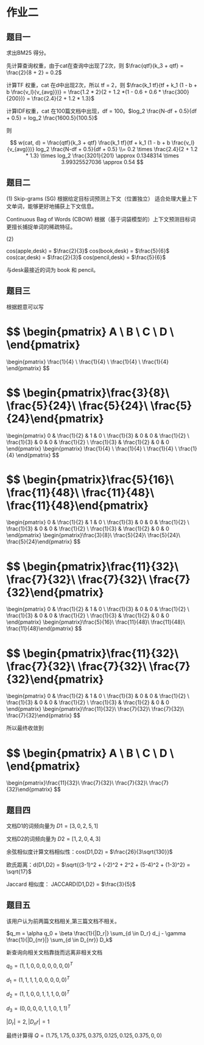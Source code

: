 # 作业二

## 题目一

求出BM25 得分。

先计算查询权重，由于cat在查询中出现了2次，则 $\frac{qtf}{k_3 + qtf} = \frac{2}{8 + 2} = 0.2$

计算TF 权重，cat 在d中出现2次，所以 tf = 2，则 $\frac{k_1 tf}{tf + k_1 (1 - b + b \frac{v_l}{v_{avg}})} = \frac{1.2 * 2}{2 + 1.2 *(1 - 0.6 + 0.6 * \frac{300}{200})} = \frac{2.4}{2 + 1.2 * 1.3}$

计算IDF权重，cat 在100篇文档中出现，df = 100。$log_2 \frac{N-df + 0.5}{df + 0.5} = log_2 \frac{1600.5}{100.5}$

则 

$$
w(cat, d) = \frac{qtf}{k_3 + qtf} \frac{k_1 tf}{tf + k_1 (1 - b + b \frac{v_l}{v_{avg}})} log_2 \frac{N-df + 0.5}{df + 0.5} 
\\= 0.2 \times \frac{2.4}{2 + 1.2 * 1.3} \times log_2 \frac{3201}{201} \approx 0.1348314 \times 3.99325527036 \approx 0.54
$$

## 题目二

(1)
Skip-grams (SG)
根据给定目标词预测上下文（位置独立）
适合处理大量上下文单词，能够更好地捕获上下文信息。

Continuous Bag of Words (CBOW)
根据（基于词袋模型的）上下文预测目标词
更擅长捕捉单词的稀疏特征。

(2)

cos(apple,desk) = $\frac{2}{3}$
cos(book,desk) = $\frac{5}{6}$
cos(car,desk) = $\frac{2}{3}$
cos(pencil,desk) = $\frac{5}{6}$

与desk最接近的词为 book 和 pencil。

## 题目三

根据题意可以写

$$
\begin{pmatrix}
A \\ B \\ C \\ D \\
\end{pmatrix}
=
\begin{pmatrix}
\frac{1}{4} \\ 
\frac{1}{4} \\ 
\frac{1}{4} \\ 
\frac{1}{4} 
\end{pmatrix}
$$

$$
\begin{pmatrix}\frac{3}{8}\\ \frac{5}{24}\\ \frac{5}{24}\\ \frac{5}{24}\end{pmatrix}
=
\begin{pmatrix}
0 & \frac{1}{2} & 1 & 0 \\
\frac{1}{3} & 0 & 0 & \frac{1}{2} \\
\frac{1}{3} & 0 & 0 & \frac{1}{2} \\
\frac{1}{3} & \frac{1}{2} & 0 & 0 
\end{pmatrix}
\begin{pmatrix}
\frac{1}{4} \\ 
\frac{1}{4} \\ 
\frac{1}{4} \\ 
\frac{1}{4} 
\end{pmatrix}
$$

$$
\begin{pmatrix}\frac{5}{16}\\ \frac{11}{48}\\ \frac{11}{48}\\ \frac{11}{48}\end{pmatrix}
=
\begin{pmatrix}
0 & \frac{1}{2} & 1 & 0 \\
\frac{1}{3} & 0 & 0 & \frac{1}{2} \\
\frac{1}{3} & 0 & 0 & \frac{1}{2} \\
\frac{1}{3} & \frac{1}{2} & 0 & 0 
\end{pmatrix}
\begin{pmatrix}\frac{3}{8}\\ \frac{5}{24}\\ \frac{5}{24}\\ \frac{5}{24}\end{pmatrix}
$$

$$
\begin{pmatrix}\frac{11}{32}\\ \frac{7}{32}\\ \frac{7}{32}\\ \frac{7}{32}\end{pmatrix}
=
\begin{pmatrix}
0 & \frac{1}{2} & 1 & 0 \\
\frac{1}{3} & 0 & 0 & \frac{1}{2} \\
\frac{1}{3} & 0 & 0 & \frac{1}{2} \\
\frac{1}{3} & \frac{1}{2} & 0 & 0 
\end{pmatrix}
\begin{pmatrix}\frac{5}{16}\\ \frac{11}{48}\\ \frac{11}{48}\\ \frac{11}{48}\end{pmatrix}
$$

$$
\begin{pmatrix}\frac{11}{32}\\ \frac{7}{32}\\ \frac{7}{32}\\ \frac{7}{32}\end{pmatrix}
=
\begin{pmatrix}
0 & \frac{1}{2} & 1 & 0 \\
\frac{1}{3} & 0 & 0 & \frac{1}{2} \\
\frac{1}{3} & 0 & 0 & \frac{1}{2} \\
\frac{1}{3} & \frac{1}{2} & 0 & 0 
\end{pmatrix}
\begin{pmatrix}\frac{11}{32}\\ \frac{7}{32}\\ \frac{7}{32}\\ \frac{7}{32}\end{pmatrix}
$$

所以最终收敛到

$$
\begin{pmatrix}
A \\ B \\ C \\ D \\
\end{pmatrix}
=
\begin{pmatrix}\frac{11}{32}\\ \frac{7}{32}\\ \frac{7}{32}\\ \frac{7}{32}\end{pmatrix}
$$

## 题目四

文档D1的词频向量为 $D1 = [3,0,2,5,1]$

文档D2的词频向量为 $D2 = [1,2,0,4,3]$

余弦相似度计算文档相似性：cos(D1,D2) = $\frac{26}{3\sqrt{130}}$

欧氏距离：d(D1,D2) = $\sqrt{(3-1)^2 + (-2)^2 + 2^2 + (5-4)^2 + (1-3)^2} = \sqrt{17}$

Jaccard 相似度： JACCARD(D1,D2) = $\frac{3}{5}$

## 题目五

该用户认为前两篇文档相关,第三篇文档不相关。


$q_m = \alpha q_0 + \beta \frac{1}{|D_r|} \sum_{d \in D_r} d_j - \gamma \frac{1}{|D_{nr}|} \sum_{d \in D_{nr}} D_k$


新查询向相关文档靠拢而远离非相关文档

$q_0 = (1,1,0,0,0,0,0,0,0) ^T$

$d_1 = (1,1,1,1,0,0,0,0,0) ^T$

$d_2 = (1,1,0,0,1,1,1,0,0) ^T$

$d_3 = (0,0,0,0,1,1,0,1,1) ^T$

$|D_r| = 2,|D_nr| = 1$

最终计算得
$Q = (1.75,1.75,0.375,0.375,0.125,0.125,0.375,0,0)$


